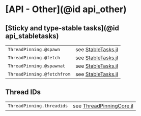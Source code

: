 # [API - Other](@id api_other)

## [Sticky and type-stable tasks](@id api_stabletasks)

|                        |                                                                     |
|------------------------|---------------------------------------------------------------------|
| `ThreadPinning.@spawn`   | see [StableTasks.jl](https://github.com/JuliaFolds2/StableTasks.jl) |
| `ThreadPinning.@fetch`   | see [StableTasks.jl](https://github.com/JuliaFolds2/StableTasks.jl) |
| `ThreadPinning.@spawnat` | see [StableTasks.jl](https://github.com/JuliaFolds2/StableTasks.jl) |
| `ThreadPinning.@fetchfrom` | see [StableTasks.jl](https://github.com/JuliaFolds2/StableTasks.jl) |

## Thread IDs

|                        |                                                                     |
|------------------------|---------------------------------------------------------------------|
| `ThreadPinning.threadids`   | see [ThreadPinningCore.jl](https://github.com/carstenbauer/ThreadPinningCore.jl) |